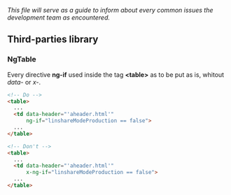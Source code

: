 _This file will serve as a guide to inform about every common issues the development team as encountered._

## Third-parties library

### NgTable

Every directive **ng-if** used inside the tag **<table\>** as to be put as is, whitout *data-* or *x-*.

```html
<!-- Do -->
<table> 
  ...
  <td data-header="'aheader.html'"
      ng-if="linshareModeProduction == false">
  ...
</table>

<!-- Don't -->
<table> 
  ...
  <td data-header="'aheader.html'"
      x-ng-if="linshareModeProduction == false">
  ...
</table>
```


